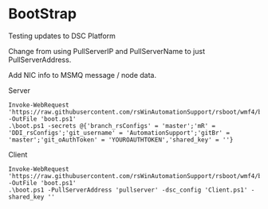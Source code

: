 BootStrap
========
Testing updates to DSC Platform

Change from using PullServerIP and PullServerName to just PullServerAddress.

Add NIC info to MSMQ message / node data.


Server
```PoSh
Invoke-WebRequest 'https://raw.githubusercontent.com/rsWinAutomationSupport/rsboot/wmf4/boot.ps1' -OutFile 'boot.ps1'
.\boot.ps1 -secrets @{'branch_rsConfigs' = 'master';'mR' = 'DDI_rsConfigs';'git_username' = 'AutomationSupport';'gitBr' = 'master';'git_oAuthToken' = 'YOUROAUTHTOKEN','shared_key' = ''}
```
Client
```PoSh
Invoke-WebRequest 'https://raw.githubusercontent.com/rsWinAutomationSupport/rsboot/wmf4/boot.ps1' -OutFile 'boot.ps1'
.\boot.ps1 -PullServerAddress 'pullserver' -dsc_config 'Client.ps1' -shared_key ''
```
